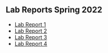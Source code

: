 ## Lab Reports Spring 2022
* [Lab Report 1](https://cindy4127.github.io/cse15l-lab-reports/lab-report-1-week-2)
* [Lab Report 2](https://cindy4127.github.io/cse15l-lab-reports/lab-report-2-week-4)
* [Lab Report 3](https://cindy4127.github.io/cse15l-lab-reports/lab-report-3-week-6)
* [Lab Report 4](https://cindy4127.github.io/cse15l-lab-reports/lab-report-4-week-8)
